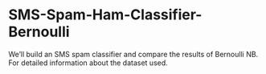 # SMS-Spam-Ham-Classifier-Bernoulli
We’ll build an SMS spam classifier and compare the results of Bernoulli NB. For detailed information about the dataset used.

